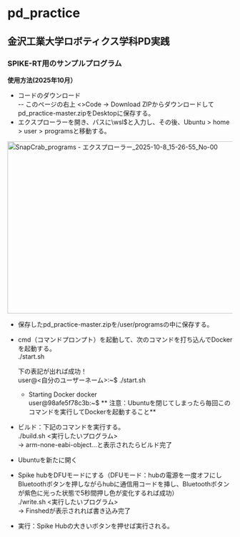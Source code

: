 # pd_practice
## 金沢工業大学ロボティクス学科PD実践

### SPIKE-RT用のサンプルプログラム 

**使用方法(2025年10月）**
- コードのダウンロード  
-- このページの右上 <>Code → Download ZIPからダウンロードしてpd_practice-master.zipをDesktopに保存する。
- エクスプローラーを開き、パスに\\wsl$と入力し、その後、Ubuntu > home > user > programsと移動する。
<img width="1054" height="386" alt="SnapCrab_programs - エクスプローラー_2025-10-8_15-26-55_No-00" src="https://github.com/user-attachments/assets/5684a152-e2f0-461d-8e99-f8c083bf0ecf" />

- 保存したpd_practice-master.zipを/user/programsの中に保存する。　
- cmd（コマンドプロンプト）を起動して、次のコマンドを打ち込んでDockerを起動する。  
  ./start.sh  

  下の表記が出れば成功！  
  user@<自分のユーザーネーム>:~$ ./start.sh  
  * Starting Docker docker  
  user@98afe5f78c3b:~$
  ** 注意：Ubuntuを閉じてしまったら毎回このコマンドを実行してDockerを起動すること**
 
- ビルド：下記のコマンドを実行する。  
  ./build.sh <実行したいプログラム>  
  → arm-none-eabi-object...と表示されたらビルド完了

- Ubuntuを新たに開く  
- Spike hubをDFUモードにする（DFUモード：hubの電源を一度オフにしBluetoothボタンを押しながらhubに通信用コードを挿し、Bluetoothボタンが紫色に光った状態で5秒間押し色が変化するれば成功）  
./write.sh <実行したいプログラム>  
→ Finshedが表示されれば書き込み完了  
- 実行：Spike Hubの大きいボタンを押せば実行される。




